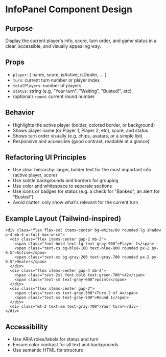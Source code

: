 # InfoPanel Component Design

## Purpose
Display the current player's info, score, turn order, and game status in a clear, accessible, and visually appealing way.

## Props
- `player`: { name, score, isActive, isDealer, ... }
- `turn`: current turn number or player index
- `totalPlayers`: number of players
- `status`: string (e.g. "Your turn", "Waiting", "Busted!", etc)
- (optional) `round`: current round number

## Behavior
- Highlights the active player (bolder, colored border, or background)
- Shows player name (or Player 1, Player 2, etc), score, and status
- Shows turn order visually (e.g. chips, avatars, or a simple list)
- Responsive and accessible (good contrast, readable at a glance)

## Refactoring UI Principles
- Use clear hierarchy: larger, bolder text for the most important info (active player, score)
- Use subtle backgrounds and borders for grouping
- Use color and whitespace to separate sections
- Use icons or badges for status (e.g. a check for "Banked", an alert for "Busted")
- Avoid clutter: only show what's relevant for the current turn

## Example Layout (Tailwind-inspired)
```
<div class="flex flex-col items-center bg-white/80 rounded-lg shadow p-4 mb-4 w-full max-w-sm">
  <div class="flex items-center gap-2 mb-2">
    <span class="font-bold text-lg text-gray-900">Player 1</span>
    <span class="text-xs bg-blue-100 text-blue-800 rounded px-2 py-0.5">Active</span>
    <span class="text-xs bg-gray-200 text-gray-700 rounded px-2 py-0.5">Dealer</span>
  </div>
  <div class="flex items-center gap-4 mb-2">
    <span class="text-2xl font-bold text-green-700">42</span>
    <span class="text-sm text-gray-600">points</span>
  </div>
  <div class="flex items-center gap-2">
    <span class="text-xs text-gray-500">Turn 2 of 4</span>
    <span class="text-xs text-gray-500">Round 1</span>
  </div>
  <div class="mt-2 text-sm text-gray-700">Your turn!</div>
</div>
```

## Accessibility
- Use ARIA roles/labels for status and turn
- Ensure color contrast for all text and backgrounds
- Use semantic HTML for structure
